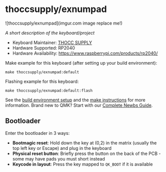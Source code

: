 # thoccsupply/exnumpad

![thoccsupply/exnumpad](imgur.com image replace me!)

*A short description of the keyboard/project*

* Keyboard Maintainer: [THOCC SUPPLY](https://github.com/thoccsupply)
* Hardware Supported: RP2040
* Hardware Availability: https://www.raspberrypi.com/products/rp2040/

Make example for this keyboard (after setting up your build environment):

    make thoccsupply/exnumpad:default

Flashing example for this keyboard:

    make thoccsupply/exnumpad:default:flash

See the [build environment setup](https://docs.qmk.fm/#/getting_started_build_tools) and the [make instructions](https://docs.qmk.fm/#/getting_started_make_guide) for more information. Brand new to QMK? Start with our [Complete Newbs Guide](https://docs.qmk.fm/#/newbs).

## Bootloader

Enter the bootloader in 3 ways:

* **Bootmagic reset**: Hold down the key at (0,2) in the matrix (usually the top left key or Escape) and plug in the keyboard
* **Physical reset button**: Briefly press the button on the back of the PCB - some may have pads you must short instead
* **Keycode in layout**: Press the key mapped to `QK_BOOT` if it is available
